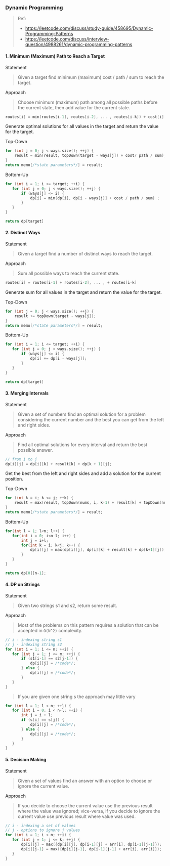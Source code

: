 ### Dynamic Programming

> Ref: 
> - https://leetcode.com/discuss/study-guide/458695/Dynamic-Programming-Patterns
> - https://leetcode.com/discuss/interview-question/4988261/dynamic-programming-patterns

#### 1. Minimum (Maximum) Path to Reach a Target

Statement

> Given a target find minimum (maximum) cost / path / sum to reach the target.

Approach

> Choose minimum (maximum) path among all possible paths before the current state, then add value for the current state.

```cpp
routes[i] = min(routes[i-1], routes[i-2], ... , routes[i-k]) + cost[i]
```

Generate optimal solutions for all values in the target and return the value for the target.

Top-Down

```cpp
for (int j = 0; j < ways.size(); ++j) {
    result = min(result, topDown(target - ways[j]) + cost/ path / sum);
}
return memo[/*state parameters*/] = result;
```

Bottom-Up

```cpp
for (int i = 1; i <= target; ++i) {
   for (int j = 0; j < ways.size(); ++j) {
       if (ways[j] <= i) {
           dp[i] = min(dp[i], dp[i - ways[j]] + cost / path / sum) ;
       }
   }
}

return dp[target]
```

#### 2. Distinct Ways

Statement

> Given a target find a number of distinct ways to reach the target.

Approach

> Sum all possible ways to reach the current state.

```cpp
routes[i] = routes[i-1] + routes[i-2], ... , + routes[i-k]
```

Generate sum for all values in the target and return the value for the target.

Top-Down

```cpp
for (int j = 0; j < ways.size(); ++j) {
    result += topDown(target - ways[j]);
}
return memo[/*state parameters*/] = result;
```

Bottom-Up

```cpp
for (int i = 1; i <= target; ++i) {
   for (int j = 0; j < ways.size(); ++j) {
       if (ways[j] <= i) {
           dp[i] += dp[i - ways[j]];
       }
   }
}

return dp[target]
```

#### 3. Merging Intervals

Statement

> Given a set of numbers find an optimal solution for a problem considering the current number and the best you can get from the left and right sides.

Approach

> Find all optimal solutions for every interval and return the best possible answer.

```cpp
// from i to j
dp[i][j] = dp[i][k] + result[k] + dp[k + 1][j];
```

Get the best from the left and right sides and add a solution for the current position.

Top-Down

```cpp
for (int k = i; k <= j; ++k) {
    result = max(result, topDown(nums, i, k-1) + result[k] + topDown(nums, k+1, j));
}
return memo[/*state parameters*/] = result;
```

Bottom-Up

```cpp
for(int l = 1; l<n; l++) {
   for(int i = 0; i<n-l; i++) {
       int j = i+l;
       for(int k = i; k<j; k++) {
           dp[i][j] = max(dp[i][j], dp[i][k] + result[k] + dp[k+1][j]);
       }
   }
}

return dp[0][n-1];
```

#### 4. DP on Strings

Statement

> Given two strings s1 and s2, return some result.

Approach

> Most of the problems on this pattern requires a solution that can be accepted in `O(N^2)` complexity.

```cpp
// i - indexing string s1
// j - indexing string s2
for (int i = 1; i <= n; ++i) {
   for (int j = 1; j <= m; ++j) {
       if (s1[i-1] == s2[j-1]) {
           dp[i][j] = /*code*/;
       } else {
           dp[i][j] = /*code*/;
       }
   }
}
```

> If you are given one string s the approach may little vary

```cpp
for (int l = 1; l < n; ++l) {
   for (int i = 0; i < n-l; ++i) {
       int j = i + l;
       if (s[i] == s[j]) {
           dp[i][j] = /*code*/;
       } else {
           dp[i][j] = /*code*/;
       }
   }
}
```

#### 5. Decision Making

Statement

> Given a set of values find an answer with an option to choose or ignore the current value.

Approach

> If you decide to choose the current value use the previous result where the value was ignored; vice-versa, if you decide to ignore the current value use previous result where value was used.

```cpp
// i - indexing a set of values
// j - options to ignore j values
for (int i = 1; i < n; ++i) {
   for (int j = 1; j <= k; ++j) {
       dp[i][j] = max({dp[i][j], dp[i-1][j] + arr[i], dp[i-1][j-1]});
       dp[i][j-1] = max({dp[i][j-1], dp[i-1][j-1] + arr[i], arr[i]});
   }
}
```
